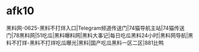 # afk10
黑料网-0625-黑料不打烊入口|Telegram频道传送门|74猫导航主站|74猫传送门|78黑料网|51吃瓜|黑料曝料网|黑料大事记|每日吃瓜黑料24小时|黑料网导航|黑料不打烊-黑料不打烊吃瓜曝光|黑料|国产吃瓜黑料一区二区|881比鸭
